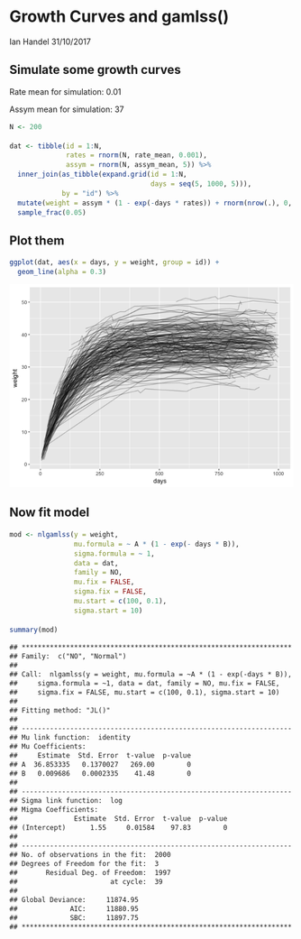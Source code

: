 Growth Curves and gamlss()
================
Ian Handel
31/10/2017

Simulate some growth curves
---------------------------

Rate mean for simulation: 0.01

Assym mean for simulation: 37

``` r
N <- 200

dat <- tibble(id = 1:N,
              rates = rnorm(N, rate_mean, 0.001),
              assym = rnorm(N, assym_mean, 5)) %>% 
  inner_join(as_tibble(expand.grid(id = 1:N,
                                   days = seq(5, 1000, 5))),
             by = "id") %>% 
  mutate(weight = assym * (1 - exp(-days * rates)) + rnorm(nrow(.), 0, 1)) %>% 
  sample_frac(0.05)
```

Plot them
---------

``` r
ggplot(dat, aes(x = days, y = weight, group = id)) +
  geom_line(alpha = 0.3)
```

![](growth-curve_gamlss_2017-10-31_files/figure-markdown_github-ascii_identifiers/unnamed-chunk-3-1.png)

Now fit model
-------------

``` r
mod <- nlgamlss(y = weight,
                mu.formula = ~ A * (1 - exp(- days * B)),
                sigma.formula = ~ 1,
                data = dat,
                family = NO,
                mu.fix = FALSE,
                sigma.fix = FALSE,
                mu.start = c(100, 0.1),
                sigma.start = 10)

summary(mod)
```

    ## *******************************************************************
    ## Family:  c("NO", "Normal") 
    ## 
    ## Call:  nlgamlss(y = weight, mu.formula = ~A * (1 - exp(-days * B)),  
    ##     sigma.formula = ~1, data = dat, family = NO, mu.fix = FALSE,  
    ##     sigma.fix = FALSE, mu.start = c(100, 0.1), sigma.start = 10) 
    ## 
    ## Fitting method: "JL()" 
    ## 
    ## -------------------------------------------------------------------
    ## Mu link function:  identity
    ## Mu Coefficients:
    ##     Estimate  Std. Error  t-value  p-value
    ## A  36.853335   0.1370027   269.00        0
    ## B   0.009686   0.0002335    41.48        0
    ## 
    ## -------------------------------------------------------------------
    ## Sigma link function:  log
    ## Migma Coefficients:
    ##              Estimate  Std. Error  t-value  p-value
    ## (Intercept)      1.55     0.01584    97.83        0
    ## 
    ## -------------------------------------------------------------------
    ## No. of observations in the fit:  2000 
    ## Degrees of Freedom for the fit:  3
    ##       Residual Deg. of Freedom:  1997 
    ##                       at cycle:  39 
    ##  
    ## Global Deviance:     11874.95 
    ##             AIC:     11880.95 
    ##             SBC:     11897.75 
    ## *******************************************************************
